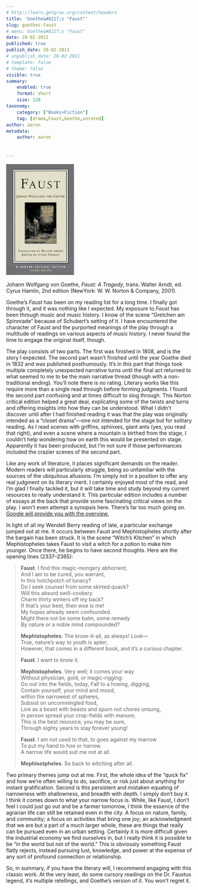 ```yaml
---
# http://learn.getgrav.org/content/headers
title: 'Goethe&#8217;s "Faust"'
slug: goethes-faust
# menu: Goethe&#8217;s "Faust"
date: 28-02-2011
published: true
publish_date: 28-02-2011
# unpublish_date: 28-02-2011
# template: false
# theme: false
visible: true
summary:
    enabled: true
    format: short
    size: 128
taxonomy:
    category: ["Books>Fiction"]
    tag: [drama,Faust,Goethe,unrated]
author: aaron
metadata:
    author: aaron


---
```


![](cover23.jpg "Faust")

Johann Wolfgang von Goethe, *Faust: A Tragedy*, trans. Walter Arndt, ed. Cyrus Hamlin, 2nd edition (NewYork: W. W. Norton & Company, 2001).

Goethe’s *Faust* has been on my reading list for a long time. I finally got through it, and it was nothing like I expected. My exposure to *Faust* has been through music and music history. I know of the scene “Gretchen am Spinnrade” because of Schubert’s setting of it. I have encountered the character of Faust and the purported meanings of the play through a multitude of readings on various aspects of music history. I never found the time to engage the original itself, though.

The play consists of two parts. The first was finished in 1808, and is the story I expected. The second part wasn’t finished until the year Goethe died in 1832 and was published posthumously. It’s in this part that things took multiple completely unexpected narrative turns until the final act returned to what seemed to me to be the main narrative thread (though with a non-traditional ending). You’ll note there is no rating. Literary works like this require more than a single read through before forming judgments. I found the second part confusing and at times difficult to slog through. This Norton critical edition helped a great deal, explicating some of the twists and turns and offering insights into how they can be understood. What I didn’t discover until after I had finished reading it was that the play was originally intended as a “closet drama”—one not intended for the stage but for solitary reading. As I read scenes with griffins, sphinxes, giant ants (yes, you read that right), and even a scene where a mountain is birthed from the stage, I couldn’t help wondering how on earth this would be presented on stage. Apparently it has been produced, but I’m not sure if those performances included the crazier scenes of the second part.

Like any work of literature, it places significant demands on the reader. Modern readers will particularly struggle, being so unfamiliar with the sources of the ubiquitous allusions. I’m simply not in a position to offer any real judgment on its literary merit. I certainly enjoyed most of the read, and I’m glad I finally tackled it, but it will take time and study beyond my current resources to really understand it. This particular edition includes a number of essays at the back that provide some fascinating critical views on the play. I won’t even attempt a synopsis here. There’s far too much going on. [Google will provide you with the overview.](http://www.google.ca/search?q=goethe+faust+synopsis)

In light of all my Wendell Berry reading of late, a particular exchange jumped out at me. It occurs between Faust and Mephistopheles shortly after the bargain has been struck. It is the scene “Witch’s Kitchen” in which Mephistopheles takes Faust to visit a witch for a potion to make him younger. Once there, he begins to have second thoughts. Here are the opening lines (2337–2365):

> **Faust**. I find this magic-mongery abhorrent;  
>  And I am to be cured, you warrant,  
>  In this hotchpotch of lunacy?  
>  Do I seek counsel from some skirted quack?  
>  Will this absurd swill-cookery  
>  Charm thirty winters off my back?  
>  If that’s your best, then woe is me!  
>  My hopes already seem confounded.  
>  Might there not be some balm, some remedy  
>  By nature or a noble mind compounded?
> 
> **Mephistopheles**. The know-it-all, as always! Look—  
>  True, nature’s way to youth is apter;  
>  However, that comes in a different book, and it’s a curious chapter.
> 
> **Faust**. I want to know it.
> 
> **Mephistopheles**. Very well; it comes your way  
>  Without physician, gold, or magic-rigging:  
>  Go out into the fields, today, Fall to a hoeing, digging,  
>  Contain yourself, your mind and mood,  
>  within the narrowest of spheres,  
>  Subsist on uncommingled food,  
>  Live as a beast with beasts and spurn not chores unsung,  
>  In person spread your crop-fields with manure;  
>  This is the best resource, you may be sure,  
>  Through eighty years to stay forever young!
> 
> **Faust**. I am not used to that, to goes against my marrow  
>  To put my hand to hoe or harrow.  
>  A narrow life would suit me not at all.
> 
> **Mephisotpheles**. So back to witching after all.

Two primary themes jump out at me. First, the whole idea of the “quick fix” and how we’re often willing to do, sacrifice, or risk just about anything for instant gratification. Second is this persistent and mistaken equating of narrowness with shallowness, and breadth with depth. I simply don’t buy it. I think it comes down to what your narrow focus is. While, like Faust, I don’t feel I could just go out and be a farmer tomorrow, I think the essence of the agrarian life can still be retained even in the city. A focus on nature, family, and community; a focus on activities that bring one joy; an acknowledgment that we are but a part of a much larger whole, these are things that really can be pursued even in an urban setting. Certainly it is more difficult given the industrial economy we find ourselves in, but I really think it is possible to be “in the world but not of the world.” This is obviously something Faust flatly rejects, instead pursuing lust, knowledge, and power at the expense of any sort of profound connection or relationship.

So, in summary, if you have the literary will, I recommend engaging with this classic work. At the very least, do some cursory readings on the Dr. Faustus legend, it’s multiple retellings, and Goethe’s version of it. You won’t regret it.

